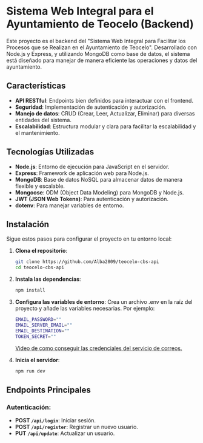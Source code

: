 # Sistema Web Integral para el Ayuntamiento de Teocelo (Backend)

Este proyecto es el backend del "Sistema Web Integral para Facilitar los Procesos que se Realizan en el Ayuntamiento de Teocelo". Desarrollado con Node.js y Express, y utilizando MongoDB como base de datos, el sistema está diseñado para manejar de manera eficiente las operaciones y datos del ayuntamiento.

## Características

- **API RESTful**: Endpoints bien definidos para interactuar con el frontend.
- **Seguridad**: Implementación de autenticación y autorización.
- **Manejo de datos**: CRUD (Crear, Leer, Actualizar, Eliminar) para diversas entidades del sistema.
- **Escalabilidad**: Estructura modular y clara para facilitar la escalabilidad y el mantenimiento.

## Tecnologías Utilizadas

- **Node.js**: Entorno de ejecución para JavaScript en el servidor.
- **Express**: Framework de aplicación web para Node.js.
- **MongoDB**: Base de datos NoSQL para almacenar datos de manera flexible y escalable.
- **Mongoose**: ODM (Object Data Modeling) para MongoDB y Node.js.
- **JWT (JSON Web Tokens)**: Para autenticación y autorización.
- **dotenv**: Para manejar variables de entorno.

## Instalación

Sigue estos pasos para configurar el proyecto en tu entorno local:

1. **Clona el repositorio**:

   ```bash
   git clone https://github.com/Alba2809/teocelo-cbs-api
   cd teocelo-cbs-api
   ```

2. **Instala las dependencias**:

   ```bash
   npm install
   ```

3. **Configura las variables de entorno**:
   Crea un archivo .env en la raíz del proyecto y añade las variables necesarias. Por ejemplo:

   ```bash
   EMAIL_PASSWORD=""
   EMAIL_SERVER_EMAIL=""   
   EMAIL_DESTINATION=""   
   TOKEN_SECRET=""
   ```

   [Video de como conseguir las credenciales del servicio de correos.](https://www.youtube.com/watch?v=KjheexBLY4A)

4. **Inicia el servidor**:

   ```bash
   npm run dev
   ```

## Endpoints Principales

### Autenticación:

- **POST `/api/login`**: Iniciar sesión.
- **POST `/api/register`**: Registrar un nuevo usuario.
- **PUT `/api/update`**: Actualizar un usuario.
